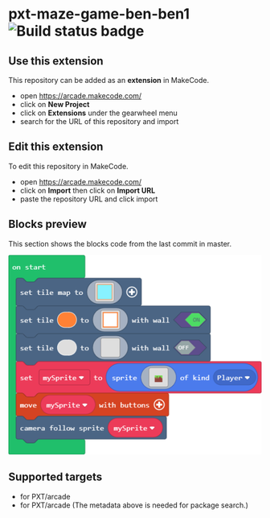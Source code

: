 # pxt-maze-game-ben-ben1 ![Build status badge](https://github.com/bendie0/pxt-maze-game-ben-ben1/workflows/MakeCode/badge.svg)



## Use this extension

This repository can be added as an **extension** in MakeCode.

* open https://arcade.makecode.com/
* click on **New Project**
* click on **Extensions** under the gearwheel menu
* search for the URL of this repository and import

## Edit this extension

To edit this repository in MakeCode.

* open https://arcade.makecode.com/
* click on **Import** then click on **Import URL**
* paste the repository URL and click import

## Blocks preview

This section shows the blocks code from the last commit in master.

![A rendered view of the blocks](https://github.com/bendie0/pxt-maze-game-ben-ben1/raw/master/.makecode/blocks.png)

## Supported targets

* for PXT/arcade
* for PXT/arcade
(The metadata above is needed for package search.)

